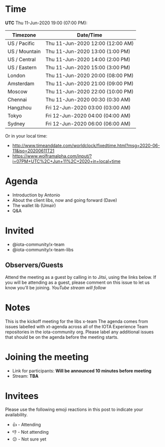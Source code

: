 # Time
**UTC** Thu 11-Jun-2020 19:00 (07:00 PM):

Timezone | Date/Time
-- | --
US / Pacific | Thu 11-Jun-2020 12:00 (12:00 AM)
US / Mountain | Thu 11-Jun-2020 13:00 (1:00 PM)
US / Central | Thu 11-Jun-2020 14:00 (2:00 PM)
US / Eastern | Thu 11-Jun-2020 15:00 (3:00 PM)
London | Thu 11-Jun-2020 20:00 (08:00 PM)
Amsterdam | Thu 11-Jun-2020 21:00 (09:00 PM)
Moscow | Thu 11-Jun-2020 22:00 (10:00 PM)
Chennai | Thu 11-Jun-2020 00:30 (0:30 AM)
Hangzhou | Fri 12-Jun-2020 03:00 (03:00 AM)
Tokyo | Fri 12-Jun-2020 04:00 (04:00 AM)
Sydney | Fri 12-Jun-2020 06:00 (06:00 AM)

Or in your local time:

* http://www.timeanddate.com/worldclock/fixedtime.html?msg=2020-06-11&iso=20200611T21
* https://www.wolframalpha.com/input/?i=07PM+UTC%2C+Jun+11%2C+2020+in+local+time

# Agenda

* Introduction by Antonio
* About the client libs, now and going forward (Dave)
* The wallet lib (Umair)
* Q&A

# Invited

* @iota-community/x-team
* @iota-community/x-team-libs

## Observers/Guests

Attend the meeting as a guest by calling in to Jitsi, using the links below. If you will be attending as a guest, please comment on this issue to let us know you'll be joining.
_YouTube stream will follow_

# Notes

This is the kickoff meeting for the libs x-team
The agenda comes from issues labelled with xt-agenda across all of the IOTA Experience Team repositories in the iota-community org. Please label any additional issues that should be on the agenda before the meeting starts.

# Joining the meeting

* Link for participants: **Will be announced 10 minutes before meeting**
* Stream: **TBA**

# Invitees

Please use the following emoji reactions in this post to indicate your
availability.

* :+1: - Attending
* :-1: - Not attending
* :confused: - Not sure yet

